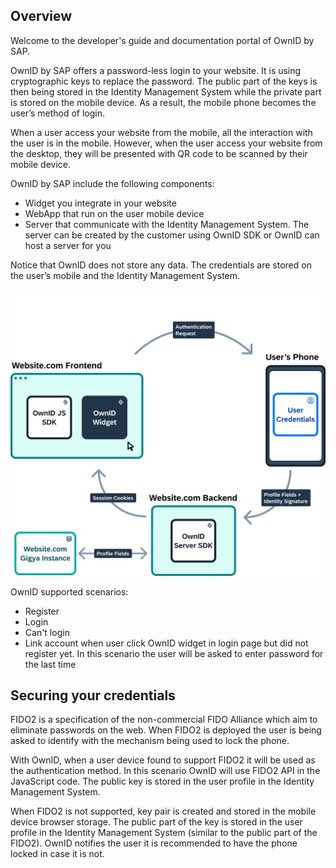 ## Overview

Welcome to the developer's guide and documentation portal of OwnID by SAP.

OwnID by SAP offers a password-less login to your website. It is using cryptographic keys to replace the password. The public part of the keys is then being stored in the Identity Management System while the private part is stored on the mobile device. As a result, the mobile phone becomes the user’s method of login.

When a user access your website from the mobile, all the interaction with the user is in the mobile. However, when the user access your website from the desktop, they will be presented with QR code to be scanned by their mobile device.

OwnID by SAP include the following components:
* Widget you integrate in your website
* WebApp that run on the user mobile device
* Server that communicate with the Identity Management System. The server can be created by the customer using OwnID SDK or OwnID can host a server for you

Notice that OwnID does not store any data. The credentials are stored on the user’s mobile and the Identity Management System. 

![architecture](_media/ownid-how-it-works.png)

OwnID supported scenarios:
* Register
* Login
* Can't login
* Link account when user click OwnID widget in login page but did not register yet. In this scenario the user will be asked to enter password for the last time

## Securing your credentials
FIDO2 is a specification of the non-commercial FIDO Alliance which aim to eliminate passwords on the web. When FIDO2 is deployed the user is being asked to identify with the mechanism being used to lock the phone.

With OwnID, when a user device found to support FIDO2 it will be used as the authentication method. In this scenario OwnID will use FIDO2 API in the JavaScript code. The public key is stored in the user profile in the Identity Management System.

When FIDO2 is not supported, key pair is created and stored in the mobile device browser storage. The public part of the key is stored in the user profile in the Identity Management System (similar to the public part of the FIDO2). OwnID notifies the user it is recommended to have the phone locked in case it is not.


